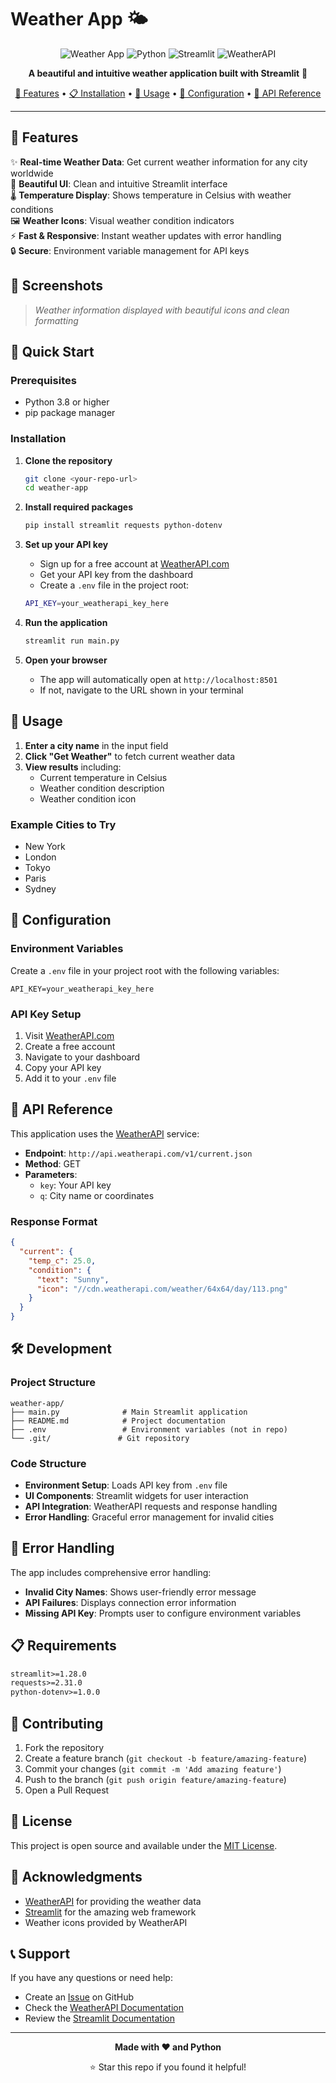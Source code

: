 # Weather App 🌤️

<div align="center">

![Weather App](https://img.shields.io/badge/Weather-App-blue?style=for-the-badge&logo=weather&logoColor=white)
![Python](https://img.shields.io/badge/Python-3.8+-blue?style=for-the-badge&logo=python&logoColor=white)
![Streamlit](https://img.shields.io/badge/Streamlit-FF4B4B?style=for-the-badge&logo=streamlit&logoColor=white)
![WeatherAPI](https://img.shields.io/badge/WeatherAPI-4A90E2?style=for-the-badge&logo=weather&logoColor=white)

**A beautiful and intuitive weather application built with Streamlit** 🌈

[🚀 Features](#features) • [📋 Installation](#installation) • [🎯 Usage](#usage) • [🔧 Configuration](#configuration) • [📖 API Reference](#api-reference)

</div>

---

## 🌟 Features

✨ **Real-time Weather Data**: Get current weather information for any city worldwide  
🎨 **Beautiful UI**: Clean and intuitive Streamlit interface  
🌡️ **Temperature Display**: Shows temperature in Celsius with weather conditions  
🖼️ **Weather Icons**: Visual weather condition indicators  
⚡ **Fast & Responsive**: Instant weather updates with error handling  
🔒 **Secure**: Environment variable management for API keys  

## 📸 Screenshots

> *Weather information displayed with beautiful icons and clean formatting*

## 🚀 Quick Start

### Prerequisites

- Python 3.8 or higher
- pip package manager

### Installation

1. **Clone the repository**
   ```bash
   git clone <your-repo-url>
   cd weather-app
   ```

2. **Install required packages**
   ```bash
   pip install streamlit requests python-dotenv
   ```

3. **Set up your API key**
   - Sign up for a free account at [WeatherAPI.com](https://www.weatherapi.com/)
   - Get your API key from the dashboard
   - Create a `.env` file in the project root:
   ```bash
   API_KEY=your_weatherapi_key_here
   ```

4. **Run the application**
   ```bash
   streamlit run main.py
   ```

5. **Open your browser**
   - The app will automatically open at `http://localhost:8501`
   - If not, navigate to the URL shown in your terminal

## 🎯 Usage

1. **Enter a city name** in the input field
2. **Click "Get Weather"** to fetch current weather data
3. **View results** including:
   - Current temperature in Celsius
   - Weather condition description
   - Weather condition icon

### Example Cities to Try
- New York
- London
- Tokyo
- Paris
- Sydney

## 🔧 Configuration

### Environment Variables

Create a `.env` file in your project root with the following variables:

```env
API_KEY=your_weatherapi_key_here
```

### API Key Setup

1. Visit [WeatherAPI.com](https://www.weatherapi.com/)
2. Create a free account
3. Navigate to your dashboard
4. Copy your API key
5. Add it to your `.env` file

## 📖 API Reference

This application uses the [WeatherAPI](https://www.weatherapi.com/) service:

- **Endpoint**: `http://api.weatherapi.com/v1/current.json`
- **Method**: GET
- **Parameters**:
  - `key`: Your API key
  - `q`: City name or coordinates

### Response Format
```json
{
  "current": {
    "temp_c": 25.0,
    "condition": {
      "text": "Sunny",
      "icon": "//cdn.weatherapi.com/weather/64x64/day/113.png"
    }
  }
}
```

## 🛠️ Development

### Project Structure
```
weather-app/
├── main.py              # Main Streamlit application
├── README.md            # Project documentation
├── .env                 # Environment variables (not in repo)
└── .git/               # Git repository
```

### Code Structure
- **Environment Setup**: Loads API key from `.env` file
- **UI Components**: Streamlit widgets for user interaction
- **API Integration**: WeatherAPI requests and response handling
- **Error Handling**: Graceful error management for invalid cities

## 🚨 Error Handling

The app includes comprehensive error handling:

- **Invalid City Names**: Shows user-friendly error message
- **API Failures**: Displays connection error information
- **Missing API Key**: Prompts user to configure environment variables

## 📋 Requirements

```txt
streamlit>=1.28.0
requests>=2.31.0
python-dotenv>=1.0.0
```

## 🤝 Contributing

1. Fork the repository
2. Create a feature branch (`git checkout -b feature/amazing-feature`)
3. Commit your changes (`git commit -m 'Add amazing feature'`)
4. Push to the branch (`git push origin feature/amazing-feature`)
5. Open a Pull Request

## 📝 License

This project is open source and available under the [MIT License](LICENSE).

## 🙏 Acknowledgments

- [WeatherAPI](https://www.weatherapi.com/) for providing the weather data
- [Streamlit](https://streamlit.io/) for the amazing web framework
- Weather icons provided by WeatherAPI

## 📞 Support

If you have any questions or need help:

- Create an [Issue](../../issues) on GitHub
- Check the [WeatherAPI Documentation](https://www.weatherapi.com/docs/)
- Review the [Streamlit Documentation](https://docs.streamlit.io/)

---

<div align="center">

**Made with ❤️ and Python**

⭐ Star this repo if you found it helpful!

</div>